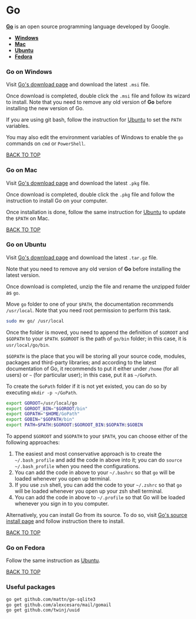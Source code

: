 Go
==
[**Go**](https://golang.org) is an open source programming language developed by Google.

* [**Windows**](#go-on-windows)
* [**Mac**](#go-on-mac)
* [**Ubuntu**](#go-on-ubuntu)
* [**Fedora**](#go-on-fedora)


### Go on Windows
Visit [Go's download page](https://golang.org/dl) and download the latest `.msi` file.

Once download is completed, double click the `.msi` file and follow its wizard to install.  Note that you need to remove any old version of **Go** before installing the new version of Go.

If you are using git bash, follow the instruction for [Ubuntu](#go-on-ubuntu) to set the `PATH` variables.

You may also edit the environment variables of Windows to enable the `go` commands on `cmd` or `PowerShell`.

[BACK TO TOP](https://github.com/ctrl-alt-del/devenv)



### Go on Mac
Visit [Go's download page](https://golang.org/dl) and download the latest `.pkg` file.

Once download is completed, double click the `.pkg` file and follow the instruction to install Go on your computer.

Once installation is done, follow the same instruction for [Ubuntu](go-on-ubuntu) to update the `$PATH` on Mac.

[BACK TO TOP](https://github.com/ctrl-alt-del/devenv)



### Go on Ubuntu
Visit [Go's download page](https://golang.org/dl) and download the latest `.tar.gz` file.

Note that you need to remove any old version of **Go** before installing the latest version.

Once download is completed, unzip the file and rename the unzipped folder as `go`.

Move `go` folder to one of your `$PATH`, the documentation recommends `/usr/local`.  Note that you need root permission to perform this task.
```sh
sudo mv go/ /usr/local
```

Once the folder is moved, you need to append the definition of `$GOROOT` and `$GOPATH` to your `$PATH`.  `$GOROOT` is the path of `go/bin` folder; in this case, it is `usr/local/go/bin`.  

`$GOPATH` is the place that you will be storing all your source code, modules, packages and third-party libraries; and according to the latest documentation of Go, it recommends to put it either under `/home` (for all users) or `~` (for particular user); in this case, put it as `~/GoPath`.  

To create the `GoPath` folder if it is not yet existed, you can do so by executing `mkdir -p ~/GoPath`.
```sh
export GOROOT=/usr/local/go
export GOROOT_BIN="$GOROOT/bin"
export GOPATH="$HOME/GoPath"
export GOBIN="$GOPATH/bin"
export PATH=$PATH:$GOROOT:$GOROOT_BIN:$GOPATH:$GOBIN
```

To append `$GOROOT` and `$GOPATH` to your `$PATH`, you can choose either of the following approaches:
1. The easiest and most conservative approach is to create the `~/.bash_profile` and add the code in above into it; you can do `source ~/.bash_profile` when you need the configurations.  
2. You can add the code in above to your `~/.bashrc` so that `go` will be loaded whenever you open up terminal.
3. If you use `zsh` shell, you can add the code to your `~/.zshrc` so that `go` will be loaded whenever you open up your zsh shell terminal.
4. You can add the code in above to `~/.profile` so that Go will be loaded whenever you sign in to you computer.

Alternatively, you can install Go from its source.  To do so, visit [Go's source install page](https://golang.org/doc/install/source) and follow instruction there to install.

[BACK TO TOP](https://github.com/ctrl-alt-del/devenv)



### Go on Fedora
Follow the same instruction as [Ubuntu](#go-on-ubuntu).

[BACK TO TOP](https://github.com/ctrl-alt-del/devenv)



### Useful packages
```sh
go get github.com/mattn/go-sqlite3
go get github.com/alexcesaro/mail/gomail
go get github.com/twinj/uuid
```
